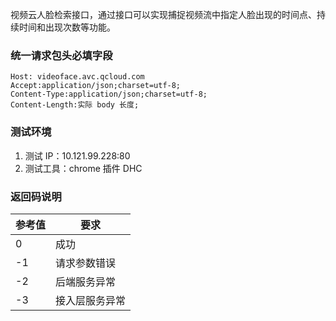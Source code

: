 视频云人脸检索接口，通过接口可以实现捕捉视频流中指定人脸出现的时间点、持续时间和出现次数等功能。

### 统一请求包头必填字段
```
Host: videoface.avc.qcloud.com
Accept:application/json;charset=utf-8;
Content-Type:application/json;charset=utf-8;
Content-Length:实际 body 长度;
```
### 测试环境
1. 测试 IP：10.121.99.228:80
2. 测试工具：chrome 插件 DHC



### 返回码说明

|参考值|	要求|
|--------|----|
|0	|成功|
|-1	|请求参数错误|
|-2	|后端服务异常|
|-3	|接入层服务异常|
